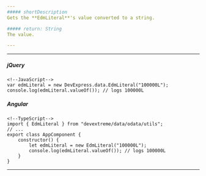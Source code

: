 ```yaml
---
##### shortDescription
Gets the **EdmLiteral**'s value converted to a string.

##### return: String
The value.

---
```

---
##### jQuery

    <!--JavaScript-->
    var edmLiteral = new DevExpress.data.EdmLiteral("100000L");
    console.log(edmLiteral.valueOf()); // logs 100000L

##### Angular

    <!--TypeScript-->
    import { EdmLiteral } from "devextreme/data/odata/utils";
    // ...
    export class AppComponent {
        constructor() {
            let edmLiteral = new EdmLiteral("100000L");
            console.log(edmLiteral.valueOf()); // logs 100000L
        }
    }

---